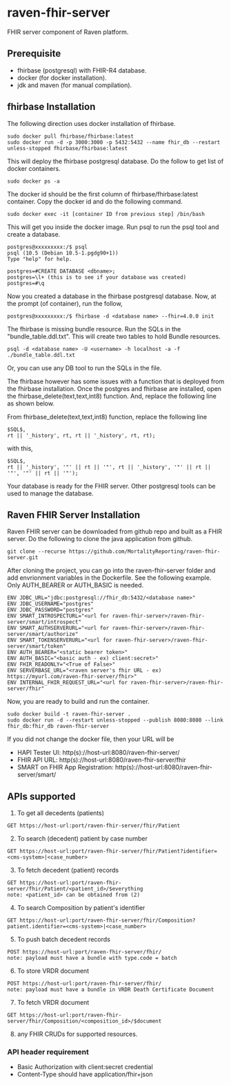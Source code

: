 # raven-fhir-server
FHIR server component of Raven platform.
## Prerequisite
* fhirbase (postgresql) with FHIR-R4 database.
* docker (for docker installation).
* jdk and maven (for manual compilation).

## fhirbase Installation
The following direction uses docker installation of fhirbase.
```
sudo docker pull fhirbase/fhirbase:latest
sudo docker run -d -p 3000:3000 -p 5432:5432 --name fhir_db --restart unless-stopped fhirbase/fhirbase:latest
```
This will deploy the fhirbase postgresql database. Do the follow to get list of docker containers.
```
sudo docker ps -a
```
The docker id should be the first column of fhirbase/fhirbase:latest container. Copy the docker id and do the following command.
```
sudo docker exec -it [container ID from previous step] /bin/bash
```
This will get you inside the docker image. Run psql to run the psql tool and create a database.
```
postgres@xxxxxxxxx:/$ psql
psql (10.5 (Debian 10.5-1.pgdg90+1))
Type "help" for help.

postgres=#CREATE DATABASE <dbname>;
postgres=\l+ (this is to see if your database was created)
postgres=#\q
```
Now you created a database in the fhirbase postgresql database. Now, at the prompt (of container), run the follow,
```
postgres@xxxxxxxxx:/$ fhirbase -d <database name> --fhir=4.0.0 init
```
The fhirbase is missing bundle resource. Run the SQLs in the "bundle_table.ddl.txt". This will create two tables to hold Bundle resources.
```
psql -d <database name> -U <username> -h localhost -a -f ./bundle_table.ddl.txt
```
Or, you can use any DB tool to run the SQLs in the file. 

The fhirbase however has some issues with a function that is deployed from the fhirbase installation. Once the postgres and fhirbase are installed, open the 
fhirbase_delete(text,text,int8) function. And, replace the following line as shown below.

From fhirbase_delete(text,text,int8) function, replace the following line
```
$SQL$,
rt || '_history', rt, rt || '_history', rt, rt);
```
with this,
```
$SQL$,
rt || '_history', '"' || rt || '"', rt || '_history', '"' || rt || '"', '"' || rt || '"');
```

Your database is ready for the FHIR server. Other postgresql tools can be used to manage the database.

## Raven FHIR Server Installation
Raven FHIR server can be downloaded from github repo and built as a FHIR server. Do the following to clone the java application from github. 
```
git clone --recurse https://github.com/MortalityReporting/raven-fhir-server.git
```
After cloning the project, you can go into the raven-fhir-server folder and add envrionment variables in the Dockerfile. See the following example. Only AUTH_BEARER or AUTH_BASIC is needed. 
```
ENV JDBC_URL="jdbc:postgresql://fhir_db:5432/<database name>"
ENV JDBC_USERNAME="postgres"
ENV JDBC_PASSWORD="postgres"
ENV SMART_INTROSPECTURL="<url for raven-fhir-server>/raven-fhir-server/smart/introspect"
ENV SMART_AUTHSERVERURL="<url for raven-fhir-server>/raven-fhir-server/smart/authorize"
ENV SMART_TOKENSERVERURL="<url for raven-fhir-server>/raven-fhir-server/smart/token"
ENV AUTH_BEARER="<static bearer token>"
ENV AUTH_BASIC="<basic auth - ex) client:secret>"
ENV FHIR_READONLY="<True of False>"
ENV SERVERBASE_URL="<raven server's fhir URL - ex) https://myurl.com/raven-fhir-server/fhir>"
ENV INTERNAL_FHIR_REQUEST_URL="<url for raven-fhir-server>/raven-fhir-server/fhir"
```
Now, you are ready to build and run the container.
```
sudo docker build -t raven-fhir-server .
sudo docker run -d --restart unless-stopped --publish 8080:8080 --link fhir_db:fhir_db raven-fhir-server
```
If you did not change the docker file, then your URL will be 
* HAPI Tester UI: http(s)://host-url:8080/raven-fhir-server/
* FHIR API URL: http(s)://host-url:8080/raven-fhir-server/fhir
* SMART on FHIR App Registration: http(s)://host-url:8080/raven-fhir-server/smart/
  
## APIs supported
1. To get all decedents (patients)<br/>
```
GET https://host-url:port/raven-fhir-server/fhir/Patient
```
2. To search (decedent) patient by case number
```
GET https://host-url:port/raven-fhir-server/fhir/Patient?identifier=<cms-system>|<case_number>
```
3. To fetch decedent (patient) records
```
GET https://host-url:port/raven-fhir-server/fhir/Patient/<patient_id>/$everything
note: <patient_id> can be obtained from (2)
```
4. To search Composition by patient's identifier
```
GET https://host-url:port/raven-fhir-server/fhir/Composition?patient.identifier=<cms-system>|<case_number>
```
5. To push batch decedent records
```
POST https://host-url:port/raven-fhir-server/fhir/
note: payload must have a bundle with type.code = batch
```
6. To store VRDR document
```
POST https://host-url:port/raven-fhir-server/fhir/
note: payload must have a bundle in VRDR Death Certificate Document
```
7. To fetch VRDR document
```
GET https://host-url:port/raven-fhir-server/fhir/Composition/<composition_id>/$document
```
8. any FHIR CRUDs for supported resources.

### API header requirement
- Basic Authorization with client:secret credential
- Content-Type should have application/fhir+json
